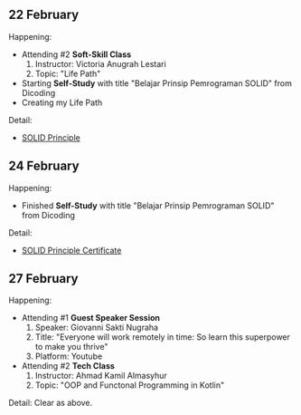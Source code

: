 22 February
---
Happening:

- Attending #2 **Soft-Skill Class**
    1. Instructor: Victoria Anugrah Lestari
    1. Topic: "Life Path"
- Starting **Self-Study** with title "Belajar Prinsip Pemrograman SOLID" from Dicoding
- Creating my Life Path
  
Detail: 
- [SOLID Principle](https://www.dicoding.com/academies/169)

24 February
---
Happening:

- Finished **Self-Study** with title "Belajar Prinsip Pemrograman SOLID" from Dicoding
  
Detail:  
- [SOLID Principle Certificate](https://www.dicoding.com/certificates/JMZVM4WLQZN9)

27 February
---
Happening:

- Attending #1 **Guest Speaker Session**
    1. Speaker: Giovanni Sakti Nugraha
    1. Title: "Everyone will work remotely in time: So learn this superpower to make you thrive"
    1. Platform: Youtube
- Attending #2 **Tech Class**
    1. Instructor: Ahmad Kamil Almasyhur
    1. Topic: "OOP and Functonal Programming in Kotlin"

Detail: Clear as above.
